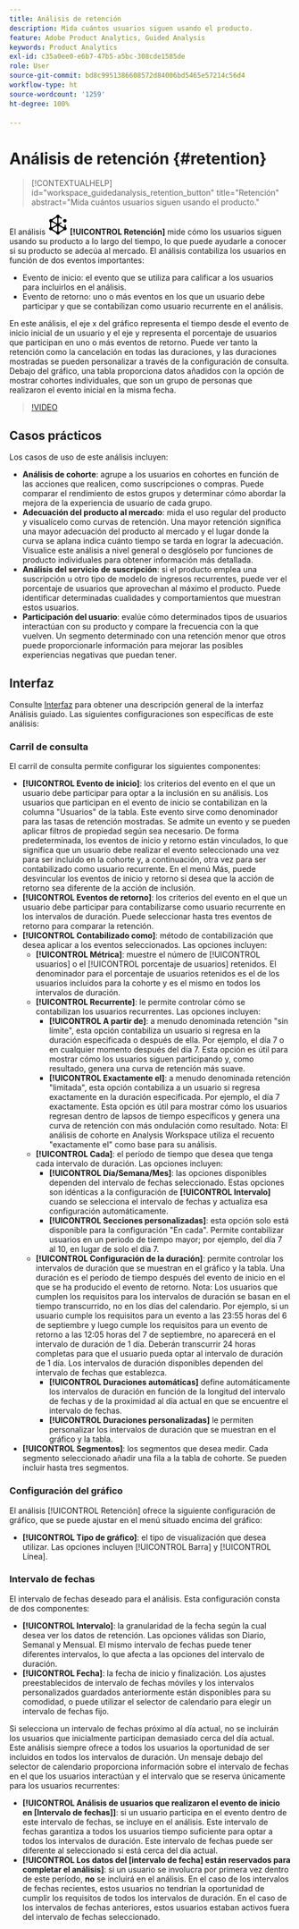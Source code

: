 ```yaml
---
title: Análisis de retención
description: Mida cuántos usuarios siguen usando el producto.
feature: Adobe Product Analytics, Guided Analysis
keywords: Product Analytics
exl-id: c35a0ee0-e6b7-47b5-a5bc-308cde1585de
role: User
source-git-commit: bd8c9951386608572d84006bd5465e57214c56d4
workflow-type: ht
source-wordcount: '1259'
ht-degree: 100%

---
```


# Análisis de retención {#retention}

<!-- markdownlint-disable MD034 -->

>[!CONTEXTUALHELP]
>id="workspace_guidedanalysis_retention_button"
>title="Retención"
>abstract="Mida cuántos usuarios siguen usando el producto."

<!-- markdownlint-enable MD034 -->

El análisis ![Retención](/help/assets/icons/Retention.svg) **[!UICONTROL Retención]** mide cómo los usuarios siguen usando su producto a lo largo del tiempo, lo que puede ayudarle a conocer si su producto se adecúa al mercado. El análisis contabiliza los usuarios en función de dos eventos importantes:

* Evento de inicio: el evento que se utiliza para calificar a los usuarios para incluirlos en el análisis.
* Evento de retorno: uno o más eventos en los que un usuario debe participar y que se contabilizan como usuario recurrente en el análisis.

En este análisis, el eje x del gráfico representa el tiempo desde el evento de inicio inicial de un usuario y el eje y representa el porcentaje de usuarios que participan en uno o más eventos de retorno. Puede ver tanto la retención como la cancelación en todas las duraciones, y las duraciones mostradas se pueden personalizar a través de la configuración de consulta. Debajo del gráfico, una tabla proporciona datos añadidos con la opción de mostrar cohortes individuales, que son un grupo de personas que realizaron el evento inicial en la misma fecha.

>[!VIDEO](https://video.tv.adobe.com/v/3430503/?quality=12&learn=on)


## Casos prácticos

Los casos de uso de este análisis incluyen:

* **Análisis de cohorte**: agrupe a los usuarios en cohortes en función de las acciones que realicen, como suscripciones o compras. Puede comparar el rendimiento de estos grupos y determinar cómo abordar la mejora de la experiencia de usuario de cada grupo.
* **Adecuación del producto al mercado**: mida el uso regular del producto y visualícelo como curvas de retención. Una mayor retención significa una mayor adecuación del producto al mercado y el lugar donde la curva se aplana indica cuánto tiempo se tarda en lograr la adecuación. Visualice este análisis a nivel general o desglóselo por funciones de producto individuales para obtener información más detallada.
* **Análisis del servicio de suscripción**: si el producto emplea una suscripción u otro tipo de modelo de ingresos recurrentes, puede ver el porcentaje de usuarios que aprovechan al máximo el producto. Puede identificar determinadas cualidades y comportamientos que muestran estos usuarios.
* **Participación del usuario**: evalúe cómo determinados tipos de usuarios interactúan con su producto y compare la frecuencia con la que vuelven. Un segmento determinado con una retención menor que otros puede proporcionarle información para mejorar las posibles experiencias negativas que puedan tener.

## Interfaz

Consulte [Interfaz](../overview.md#interface) para obtener una descripción general de la interfaz Análisis guiado. Las siguientes configuraciones son específicas de este análisis:

### Carril de consulta

El carril de consulta permite configurar los siguientes componentes:

* **[!UICONTROL Evento de inicio]**: los criterios del evento en el que un usuario debe participar para optar a la inclusión en su análisis. Los usuarios que participan en el evento de inicio se contabilizan en la columna &quot;Usuarios&quot; de la tabla. Este evento sirve como denominador para las tasas de retención mostradas. Se admite un evento y se pueden aplicar filtros de propiedad según sea necesario. De forma predeterminada, los eventos de inicio y retorno están vinculados, lo que significa que un usuario debe realizar el evento seleccionado una vez para ser incluido en la cohorte y, a continuación, otra vez para ser contabilizado como usuario recurrente. En el menú Más, puede desvincular los eventos de inicio y retorno si desea que la acción de retorno sea diferente de la acción de inclusión.
* **[!UICONTROL Eventos de retorno]**: los criterios del evento en el que un usuario debe participar para contabilizarse como usuario recurrente en los intervalos de duración. Puede seleccionar hasta tres eventos de retorno para comparar la retención.
* **[!UICONTROL Contabilizado como]**: método de contabilización que desea aplicar a los eventos seleccionados. Las opciones incluyen: 
   * **[!UICONTROL Métrica]**: muestre el número de [!UICONTROL usuarios] o el [!UICONTROL porcentaje de usuarios] retenidos. El denominador para el porcentaje de usuarios retenidos es el de los usuarios incluidos para la cohorte y es el mismo en todos los intervalos de duración.
   * **[!UICONTROL Recurrente]**: le permite controlar cómo se contabilizan los usuarios recurrentes. Las opciones incluyen: 
      * **[!UICONTROL A partir de]**: a menudo denominada retención &quot;sin límite&quot;, esta opción contabiliza un usuario si regresa en la duración especificada o después de ella. Por ejemplo, el día 7 o en cualquier momento después del día 7. Esta opción es útil para mostrar cómo los usuarios siguen participando y, como resultado, genera una curva de retención más suave.
      * **[!UICONTROL Exactamente el]**: a menudo denominada retención &quot;limitada&quot;, esta opción contabiliza a un usuario si regresa exactamente en la duración especificada. Por ejemplo, el día 7 exactamente. Esta opción es útil para mostrar cómo los usuarios regresan dentro de lapsos de tiempo específicos y genera una curva de retención con más ondulación como resultado. Nota: El análisis de cohorte en Analysis Workspace utiliza el recuento &quot;exactamente el&quot; como base para su análisis.
   * **[!UICONTROL Cada]**: el período de tiempo que desea que tenga cada intervalo de duración. Las opciones incluyen: 
      * **[!UICONTROL Día/Semana/Mes]**: las opciones disponibles dependen del intervalo de fechas seleccionado. Estas opciones son idénticas a la configuración de **[!UICONTROL Intervalo]** cuando se selecciona el intervalo de fechas y actualiza esa configuración automáticamente.
      * **[!UICONTROL Secciones personalizadas]**: esta opción solo está disponible para la configuración &quot;En cada&quot;. Permite contabilizar usuarios en un periodo de tiempo mayor; por ejemplo, del día 7 al 10, en lugar de solo el día 7.
   * **[!UICONTROL Configuración de la duración]**: permite controlar los intervalos de duración que se muestran en el gráfico y la tabla. Una duración es el período de tiempo después del evento de inicio en el que se ha producido el evento de retorno. Nota: Los usuarios que cumplen los requisitos para los intervalos de duración se basan en el tiempo transcurrido, no en los días del calendario. Por ejemplo, si un usuario cumple los requisitos para un evento a las 23:55 horas del 6 de septiembre y luego cumple los requisitos para un evento de retorno a las 12:05 horas del 7 de septiembre, no aparecerá en el intervalo de duración de 1 día. Deberán transcurrir 24 horas completas para que el usuario pueda optar al intervalo de duración de 1 día. Los intervalos de duración disponibles dependen del intervalo de fechas que establezca.
      * **[!UICONTROL Duraciones automáticas]** define automáticamente los intervalos de duración en función de la longitud del intervalo de fechas y de la proximidad al día actual en que se encuentre el intervalo de fechas.
      * **[!UICONTROL Duraciones personalizadas]** le permiten personalizar los intervalos de duración que se muestran en el gráfico y la tabla.
* **[!UICONTROL Segmentos]**: los segmentos que desea medir. Cada segmento seleccionado añadir una fila a la tabla de cohorte. Se pueden incluir hasta tres segmentos.

### Configuración del gráfico

El análisis [!UICONTROL Retención] ofrece la siguiente configuración de gráfico, que se puede ajustar en el menú situado encima del gráfico:

* **[!UICONTROL Tipo de gráfico]**: el tipo de visualización que desea utilizar. Las opciones incluyen [!UICONTROL Barra] y [!UICONTROL Línea].

### Intervalo de fechas

El intervalo de fechas deseado para el análisis. Esta configuración consta de dos componentes:

* **[!UICONTROL Intervalo]**: la granularidad de la fecha según la cual desea ver los datos de retención. Las opciones válidas son Diario, Semanal y Mensual. El mismo intervalo de fechas puede tener diferentes intervalos, lo que afecta a las opciones del intervalo de duración.
* **[!UICONTROL Fecha]**: la fecha de inicio y finalización. Los ajustes preestablecidos de intervalo de fechas móviles y los intervalos personalizados guardados anteriormente están disponibles para su comodidad, o puede utilizar el selector de calendario para elegir un intervalo de fechas fijo.

Si selecciona un intervalo de fechas próximo al día actual, no se incluirán los usuarios que inicialmente participan demasiado cerca del día actual. Este análisis siempre ofrece a todos los usuarios la oportunidad de ser incluidos en todos los intervalos de duración. Un mensaje debajo del selector de calendario proporciona información sobre el intervalo de fechas en el que los usuarios interactúan y el intervalo que se reserva únicamente para los usuarios recurrentes:

* **[!UICONTROL Análisis de usuarios que realizaron el evento de inicio en [Intervalo de fechas]]**: si un usuario participa en el evento dentro de este intervalo de fechas, se incluye en el análisis. Este intervalo de fechas garantiza a todos los usuarios tiempo suficiente para optar a todos los intervalos de duración. Este intervalo de fechas puede ser diferente al seleccionado si está cerca del día actual.
* **[!UICONTROL Los datos del [intervalo de fecha] están reservados para completar el análisis]**: si un usuario se involucra por primera vez dentro de este período, **no** se incluirá en el análisis. En el caso de los intervalos de fechas recientes, estos usuarios no tendrían la oportunidad de cumplir los requisitos de todos los intervalos de duración. En el caso de los intervalos de fechas anteriores, estos usuarios estaban activos fuera del intervalo de fechas seleccionado.

<!--
## Example

See below for an example of the analysis.

![Retention](../assets/retention.png)

-->